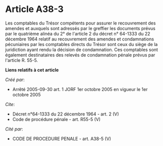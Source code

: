 # Article A38-3

Les comptables du Trésor compétents pour assurer le recouvrement des amendes et auxquels sont adressés par le greffier les
documents prévus par le quatrième alinéa du 2° de l'article 2 du décret n° 64-1333 du 22 décembre 1964 relatif au
recouvrement des amendes et condamnations pécuniaires par les comptables directs du Trésor sont ceux du siège de la
juridiction ayant rendu la décision de condamnation. Ces comptables sont également destinataires des relevés de condamnation
pénale prévus par l'article R. 55-5.

**Liens relatifs à cet article**

_Créé par_:

  - Arrêté 2005-09-30 art. 1 JORF 1er octobre 2005 en vigueur le 1er octobre 2005

_Cite_:

  - Décret n°64-1333 du 22 décembre 1964 - art. 2 (V)
  - Code de procédure pénale - art. R55-5 (V)

_Cité par_:

  - CODE DE PROCEDURE PENALE - art. A38-5 (V)
